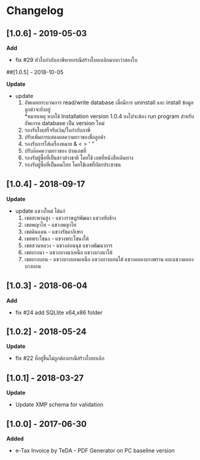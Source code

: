 # Changelog
## [1.0.6] - 2019-05-03
**Add** 
- fix #29  หัวใบกำกับภาษีหายกรณีสร้างใบยกเลิกมากกว่าสองใบ

##[1.0.5] - 2018-10-05

**Update** 
- update
  1. อัพเดทกระบวนการ read/write database เมื่อมีการ uninstall และ install ข้อมูลลูกค้าจะยังอยู่  
      *หมายเหตุ หากใช้ Installation version 1.0.4 ลงไปจะต้อง run program สำหรับอัพเกรด database เป็น version ใหม่ 
  2. รองรับใบเสร็จรับเงิน/ใบกำกับภาษี
  3. ปรับเพิ่มการแสดงผลความยาวของชื่อลูกค้า
  4. รองรับการใส่เครื่องหมาย &  < > ' "  
  5. ปรับล๊อคความยาวของ บ้านเลขที่ 
  6. รองรับผู้ซื้อที่เป็นชาวต่างชาติ โดยใช้ เลขที่หนังสือเดินทาง 
  7. รองรับผู้ซื้อที่เป็นคนไทย โดยใช้เลขที่บัตรประชาชน 

## [1.0.4] - 2018-09-17
**Update** 
- update แขวงใหม่ ได้แก่ 
  1. เขตสะพานสูง - แขวงราษฎร์พัฒนา แขวงทับช้าง
  2. เขตพญาไท - แขวงพญาไท
  3. เขตดินแดน - แขวงรัชดาภิเษก
  4. เขตพระโขนง - แขวงพระโขนงใต้
  5. เขตสวนหลวง - แขวงอ่อนนุช แขวงพัฒนาการ
  6. เขตบางนา - แขวงบางนาเหนือ แขวงบางนาใต้
  7. เขตบางบอน - แขวงบางบอนเหนือ แขวงบางบอนใต้ แขวงคลองบางพราน และแขวงคลองบางบอน

## [1.0.3] - 2018-06-04
**Add** 
- fix #24  add SQLlite x64,x86 folder 

## [1.0.2] - 2018-05-24
**Update** 
- fix #22 ที่อยู่ขึ้นไม่ถูกต้องกรณีสร้างใบยกเลิก

## [1.0.1] - 2018-03-27
**Update** 
- Update XMP schema for validation 


## [1.0.0] - 2017-06-30
**Added** 
- e-Tax Invoice by TeDA - PDF Generator on PC baseline version 


